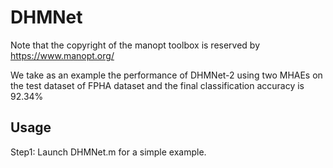 # DHMNet

Note that the copyright of the manopt toolbox is reserved by https://www.manopt.org/  

We take as an example the performance of DHMNet-2 using two MHAEs on the test dataset of FPHA dataset and the final classification accuracy is 92.34%

## Usage
Step1: Launch DHMNet.m for a simple example.
